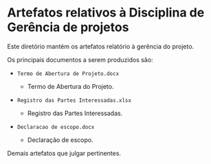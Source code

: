 # Artefatos relativos à Disciplina de Gerência de projetos

Este diretório mantém os artefatos relatório à gerência do projeto. 

Os principais documentos a serem produzidos são:

* `Termo de Abertura de Projeto.docx`
	* Termo de Abertura do Projeto.

* `Registro das Partes Interessadas.xlsx`
	* Registro das Partes Interessadas.

* `Declaracao de escopo.docx`
	* Declaração de escopo.


Demais artefatos que julgar pertinentes.
